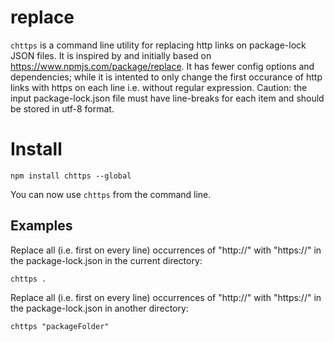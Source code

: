 # replace
`chttps` is a command line utility for replacing http links on package-lock JSON files. It is inspired by and initially based on https://www.npmjs.com/package/replace. It has fewer config options and dependencies; while it is intented to only change the first occurance of http links with https on each line i.e. without regular expression. Caution: the input package-lock.json file must have line-breaks for each item and should be stored in utf-8 format.

# Install
	npm install chttps --global

You can now use `chttps` from the command line.

## Examples

Replace all (i.e. first on every line) occurrences of "http://" with "https://" in the package-lock.json in the current directory:

```
chttps .
```

Replace all (i.e. first on every line) occurrences of "http://" with "https://" in the package-lock.json in another directory:

```
chttps "packageFolder"
```
